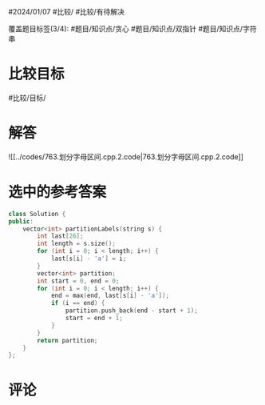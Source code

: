 #2024/01/07 #比较/ #比较/有待解决

覆盖题目标签(3/4):  #题目/知识点/贪心 #题目/知识点/双指针 #题目/知识点/字符串

# 比较目标

#比较/目标/

# 解答

![[../codes/763.划分字母区间.cpp.2.code|763.划分字母区间.cpp.2.code]]

# 选中的参考答案

```C++
class Solution {
public:
    vector<int> partitionLabels(string s) {
        int last[26];
        int length = s.size();
        for (int i = 0; i < length; i++) {
            last[s[i] - 'a'] = i;
        }
        vector<int> partition;
        int start = 0, end = 0;
        for (int i = 0; i < length; i++) {
            end = max(end, last[s[i] - 'a']);
            if (i == end) {
                partition.push_back(end - start + 1);
                start = end + 1;
            }
        }
        return partition;
    }
};
```

# 评论

